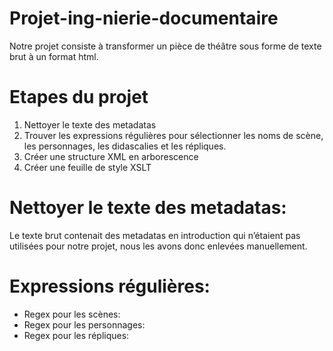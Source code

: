# Projet-ing-nierie-documentaire
Notre projet consiste à transformer un pièce de théâtre sous forme de texte brut à un format html.

# Etapes du projet
1. Nettoyer le texte des metadatas
2. Trouver les expressions régulières pour sélectionner les noms de scène, les personnages, les
didascalies et les répliques.
3. Créer une structure XML en arborescence
4. Créer une feuille de style XSLT

# Nettoyer le texte des metadatas:
Le texte brut contenait des metadatas en introduction qui n’étaient pas utilisées pour notre projet,
nous les avons donc enlevées manuellement.
# Expressions régulières:
- Regex pour les scènes:
- Regex pour les personnages:
- Regex pour les répliques:
